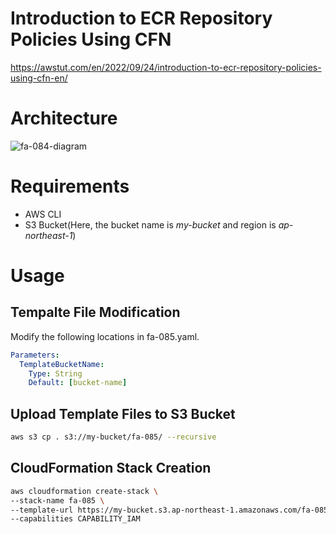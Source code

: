 # Introduction to ECR Repository Policies Using CFN

https://awstut.com/en/2022/09/24/introduction-to-ecr-repository-policies-using-cfn-en/

# Architecture

![fa-084-diagram](https://user-images.githubusercontent.com/84276199/204130502-6b18bb61-86cf-444c-bff9-c020a9c56088.png)

# Requirements

* AWS CLI
* S3 Bucket(Here, the bucket name is *my-bucket* and region is *ap-northeast-1*)

# Usage

## Tempalte File Modification

Modify the following locations in fa-085.yaml.

```yaml
Parameters:
  TemplateBucketName:
    Type: String
    Default: [bucket-name]
```

## Upload  Template Files to S3 Bucket

```bash
aws s3 cp . s3://my-bucket/fa-085/ --recursive
```

## CloudFormation Stack Creation

```bash
aws cloudformation create-stack \
--stack-name fa-085 \
--template-url https://my-bucket.s3.ap-northeast-1.amazonaws.com/fa-085/fa-085.yaml \
--capabilities CAPABILITY_IAM
```
